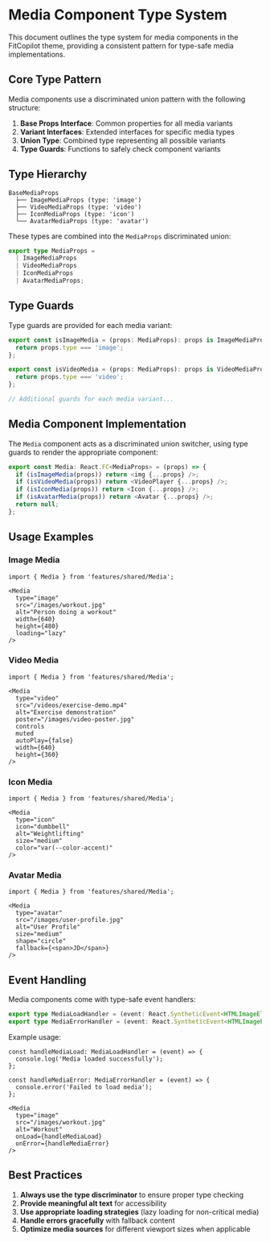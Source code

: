 # Media Component Type System

This document outlines the type system for media components in the FitCopilot theme, providing a consistent pattern for type-safe media implementations.

## Core Type Pattern

Media components use a discriminated union pattern with the following structure:

1. **Base Props Interface**: Common properties for all media variants
2. **Variant Interfaces**: Extended interfaces for specific media types
3. **Union Type**: Combined type representing all possible variants
4. **Type Guards**: Functions to safely check component variants

## Type Hierarchy

```
BaseMediaProps
  ├── ImageMediaProps (type: 'image')
  ├── VideoMediaProps (type: 'video')
  ├── IconMediaProps (type: 'icon')
  └── AvatarMediaProps (type: 'avatar')
```

These types are combined into the `MediaProps` discriminated union:

```typescript
export type MediaProps = 
  | ImageMediaProps 
  | VideoMediaProps 
  | IconMediaProps 
  | AvatarMediaProps;
```

## Type Guards

Type guards are provided for each media variant:

```typescript
export const isImageMedia = (props: MediaProps): props is ImageMediaProps => {
  return props.type === 'image';
};

export const isVideoMedia = (props: MediaProps): props is VideoMediaProps => {
  return props.type === 'video';
};

// Additional guards for each media variant...
```

## Media Component Implementation

The `Media` component acts as a discriminated union switcher, using type guards to render the appropriate component:

```typescript
export const Media: React.FC<MediaProps> = (props) => {
  if (isImageMedia(props)) return <img {...props} />;
  if (isVideoMedia(props)) return <VideoPlayer {...props} />;
  if (isIconMedia(props)) return <Icon {...props} />;
  if (isAvatarMedia(props)) return <Avatar {...props} />;
  return null;
};
```

## Usage Examples

### Image Media

```tsx
import { Media } from 'features/shared/Media';

<Media 
  type="image"
  src="/images/workout.jpg"
  alt="Person doing a workout"
  width={640}
  height={480}
  loading="lazy"
/>
```

### Video Media

```tsx
import { Media } from 'features/shared/Media';

<Media 
  type="video"
  src="/videos/exercise-demo.mp4"
  alt="Exercise demonstration"
  poster="/images/video-poster.jpg"
  controls
  muted
  autoPlay={false}
  width={640}
  height={360}
/>
```

### Icon Media

```tsx
import { Media } from 'features/shared/Media';

<Media 
  type="icon"
  icon="dumbbell"
  alt="Weightlifting"
  size="medium"
  color="var(--color-accent)"
/>
```

### Avatar Media

```tsx
import { Media } from 'features/shared/Media';

<Media 
  type="avatar"
  src="/images/user-profile.jpg"
  alt="User Profile"
  size="medium"
  shape="circle"
  fallback={<span>JD</span>}
/>
```

## Event Handling

Media components come with type-safe event handlers:

```typescript
export type MediaLoadHandler = (event: React.SyntheticEvent<HTMLImageElement | HTMLVideoElement>) => void;
export type MediaErrorHandler = (event: React.SyntheticEvent<HTMLImageElement | HTMLVideoElement>) => void;
```

Example usage:

```tsx
const handleMediaLoad: MediaLoadHandler = (event) => {
  console.log('Media loaded successfully');
};

const handleMediaError: MediaErrorHandler = (event) => {
  console.error('Failed to load media');
};

<Media 
  type="image"
  src="/images/workout.jpg"
  alt="Workout"
  onLoad={handleMediaLoad}
  onError={handleMediaError}
/>
```

## Best Practices

1. **Always use the type discriminator** to ensure proper type checking
2. **Provide meaningful alt text** for accessibility
3. **Use appropriate loading strategies** (lazy loading for non-critical media)
4. **Handle errors gracefully** with fallback content
5. **Optimize media sources** for different viewport sizes when applicable 